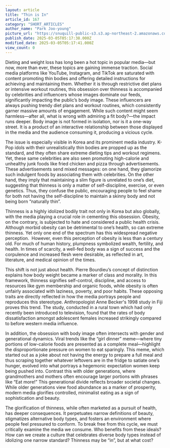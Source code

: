 ```yaml
---
layout: article
title: "Thin is In"
article_id: 167
category: "SHORT_ARTICLES"
author_name: "Park Joo-young"
picture_url: "https://snuquill-public-s3.s3.ap-northeast-2.amazonaws.com/photo/article/ae3a9ac8-1fb4-44d4-ae0f-f4f21ce17de7.jpg"
publish_date: 2025-03-05T05:17:38.000Z
modified_date: 2025-03-05T05:17:41.000Z
view_count: 0
---
```


<p>Dieting and weight loss has long been a hot topic in popular media—but now, more than ever, these topics are gaining immense traction. Social media platforms like YouTube, Instagram, and TikTok are saturated with content promoting thin bodies and offering detailed instructions for achieving and maintaining them. Whether it is through restrictive diet plans or intensive workout routines, this obsession over thinness is accompanied by celebrities and influencers whose images dominate our feeds, significantly impacting the public’s body image. These influencers are always pushing trendy diet plans and workout routines, which consistently garner massive amounts of engagement. While such content might seem harmless—after all, what is wrong with admiring a fit body?—the impact runs deeper. Body image is not formed in isolation, nor is it a one-way street. It is a product of an interactive relationship between those displayed in the media and the audience consuming it, producing a vicious cycle.&nbsp;</p><p>The issue is especially visible in Korea and its prominent media industry. K-Pop idols with their unrealistically thin bodies are propped up as the standard, and they often share extreme dieting tips and workout regimens. Yet, these same celebrities are also seen promoting high-calorie and unhealthy junk foods like fried chicken and pizza through advertisements. These advertisements send mixed messages: on one hand, they glamorize such indulgent foods by associating them with celebrities. On the other hand, they imply that maintaining a slim figure is unrelated to one’s diet, suggesting that thinness is only a matter of self-discipline, exercise, or even genetics. Thus, they confuse the public, encouraging people to feel shame for both not having the self-discipline to maintain a skinny body and not being born “naturally thin”.</p><p>Thinness is a highly idolized bodily trait not only in Korea but also globally, with the media playing a crucial role in cementing this obsession. Obesity, on the contrary, is subjected to hate and considered a public health crisis. Although morbid obesity can be detrimental to one’s health, so can extreme thinness. Yet only one end of the spectrum has this widespread negative perception. &nbsp;However, even this perception of obesity is less than a century old. For much of human history, plumpness symbolized wealth, fertility, and health. In times of scarcity, a well-fed body was a sign of success and the corpulence and increased flesh were desirable, as reflected in art, literature, and medical opinion of the times.&nbsp;</p><p>This shift is not just about health. Pierre Bourdieu’s concept of distinction explains how body weight became a marker of class and morality. In this framework, thinness signifies self-control, discipline, and access to resources like gym membership and organic foods, while obesity is often unfairly associated with laziness, poverty, and poor habits. These opposing traits are directly reflected in how the media portrays people and reproduces this stereotype. Anthropologist Anne Becker's 1998 study in Fiji proves this trend. The study, conducted in a rural town which had only recently been introduced to television, found that the rates of body dissatisfaction amongst adolescent females increased strikingly compared to before western media influence.</p><p>In addition, the obsession with body image often intersects with gender and generational dynamics. Viral trends like the “girl dinner” meme—where tiny portions of low-calorie foods are presented as a complete meal—highlight the disproportionate pressure on women to eat sparingly. This meme, which started out as a joke about not having the energy to prepare a full meal and thus scraping together whatever leftovers are in the fridge to satiate one’s hunger, evolved into what portrays a hegemonic expectation women keep being pushed into. Contrast this with older generations, where grandmothers and mothers often encourage larger portions with phrases like “Eat more!” This generational divide reflects broader societal changes. While older generations view food abundance as a marker of prosperity, modern media glorifies controlled, minimalist eating as a sign of sophistication and beauty.&nbsp;</p><p>The glorification of thinness, while often marketed as a pursuit of health, has deeper consequences. It perpetuates narrow definitions of beauty, stigmatizes alternative body types, and fosters an environment where people feel pressured to conform. To break free from this cycle, we must critically examine the media we consume. Who benefits from these ideals? How can we create a culture that celebrates diverse body types instead of idolizing one narrow standard? Thinness may be “in”, but at what cost?&nbsp;</p>
